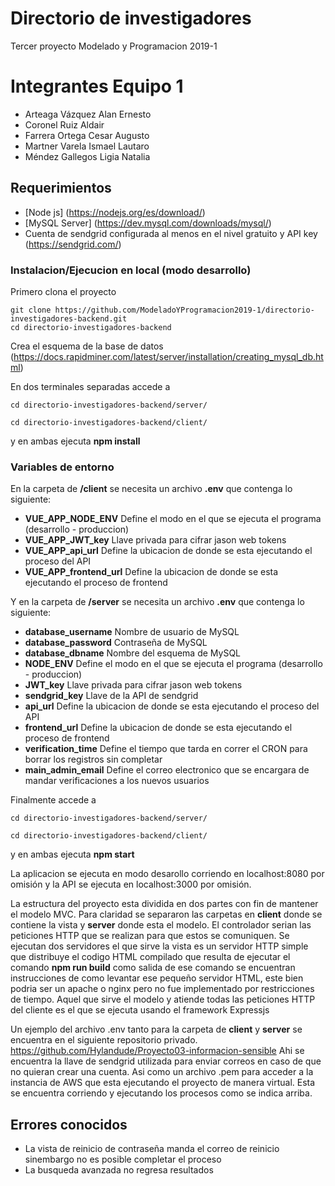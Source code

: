 # Directorio de investigadores
Tercer proyecto Modelado y Programacion 2019-1

# Integrantes Equipo 1
* Arteaga Vázquez Alan Ernesto
* Coronel Ruiz Aldair
* Farrera Ortega Cesar Augusto
* Martner Varela Ismael Lautaro
* Méndez Gallegos Ligia Natalia

## Requerimientos

* [Node js] (https://nodejs.org/es/download/)
* [MySQL Server] (https://dev.mysql.com/downloads/mysql/)
* Cuenta de sendgrid configurada al menos en el nivel gratuito y API key (https://sendgrid.com/)

### Instalacion/Ejecucion en local (modo desarrollo)

Primero clona el proyecto

```
git clone https://github.com/ModeladoYProgramacion2019-1/directorio-investigadores-backend.git
cd directorio-investigadores-backend
```

Crea el esquema de la base de datos (https://docs.rapidminer.com/latest/server/installation/creating_mysql_db.html)

En dos terminales separadas accede a

```
cd directorio-investigadores-backend/server/
```
```
cd directorio-investigadores-backend/client/
```

y en ambas ejecuta **npm install**


### Variables de entorno

En la carpeta de **/client** se necesita un archivo **.env** que contenga lo siguiente:

* **VUE_APP_NODE_ENV** Define el modo en el que se ejecuta el programa (desarrollo - produccion)
* **VUE_APP_JWT_key** Llave privada para cifrar jason web tokens
* **VUE_APP_api_url** Define la ubicacion de donde se esta ejecutando el proceso del API
* **VUE_APP_frontend_url** Define la ubicacion de donde se esta ejecutando el proceso de frontend

Y en la carpeta de **/server** se necesita un archivo **.env** que contenga lo siguiente:

* **database_username** Nombre de usuario de MySQL
* **database_password** Contraseña de MySQL
* **database_dbname** Nombre del esquema de MySQL
* **NODE_ENV** Define el modo en el que se ejecuta el programa (desarrollo - produccion)
* **JWT_key** Llave privada para cifrar jason web tokens
* **sendgrid_key** Llave de la API de sendgrid
* **api_url** Define la ubicacion de donde se esta ejecutando el proceso del API
* **frontend_url** Define la ubicacion de donde se esta ejecutando el proceso de frontend
* **verification_time** Define el tiempo que tarda en correr el CRON para borrar los registros sin completar
* **main_admin_email** Define el correo electronico que se encargara de mandar verificaciones a los nuevos usuarios


Finalmente accede a

```
cd directorio-investigadores-backend/server/
```
```
cd directorio-investigadores-backend/client/
```

y en ambas ejecuta **npm start**

La aplicacion se ejecuta en modo desarollo corriendo en localhost:8080 por omisión y la API se ejecuta en localhost:3000 por omisión.

La estructura del proyecto esta dividida en dos partes con fin de mantener el modelo MVC. Para claridad se separaron las carpetas en **client** donde se contiene la vista y **server** donde esta el modelo. El controlador serian las peticiones HTTP que se realizan para que estos se comuniquen. Se ejecutan dos servidores el que sirve la vista es un servidor HTTP simple que distribuye el codigo HTML compilado que resulta de ejecutar el comando **npm run build** como salida de ese comando se encuentran instrucciones de como levantar ese pequeño servidor HTML, este bien podria ser un apache o nginx pero no fue implementado por restricciones de tiempo. Aquel que sirve el modelo y atiende todas las peticiones HTTP del cliente es el que se ejecuta usando el framework Expressjs

Un ejemplo del archivo .env tanto para la carpeta de **client** y **server** se encuentra en el siguiente repositorio privado. https://github.com/Hylandude/Proyecto03-informacion-sensible Ahi se encuentra la llave de sendgrid utilizada para enviar correos en caso de que no quieran crear una cuenta. Asi como un archivo .pem para acceder a la instancia de AWS que esta ejecutando el proyecto de manera virtual. Esta se encuentra corriendo y ejecutando los procesos como se indica arriba.

## Errores conocidos
* La vista de reinicio de contraseña manda el correo de reinicio sinembargo no es posible completar el proceso
* La busqueda avanzada no regresa resultados
